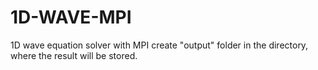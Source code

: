 # 1D-WAVE-MPI
1D wave equation solver with MPI 
create "output" folder in the directory, where the result will be stored.
